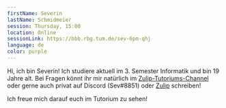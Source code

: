 ```yaml
---
firstName: Severin
lastName: Schmidmeier
session: Thursday, 15:00
location: Online
sessionLink: https://bbb.rbg.tum.de/sev-6pm-qhj
language: de
color: purple
---
```


Hi, ich bin Severin! Ich studiere aktuell im 3. Semester Informatik und bin 19 Jahre alt.
Bei Fragen könnt ihr mir natürlich im [Zulip-Tutoriums-Channel](https://zulip.in.tum.de/#narrow/stream/82-PGdP-Do.2015-18.20Severin.20Schmidmeier) oder gerne auch privat auf Discord (Sev#8851) oder [Zulip](https://zulip.in.tum.de/#narrow/pm-with/79-user79) schreiben!

Ich freue mich darauf euch im Tutorium zu sehen! 
